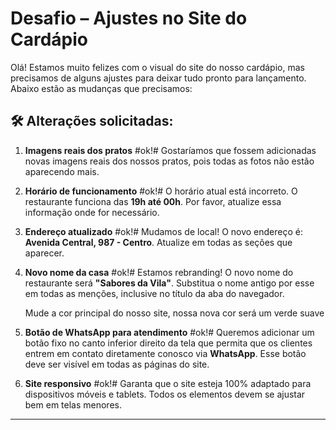 # Desafio – Ajustes no Site do Cardápio

Olá! Estamos muito felizes com o visual do site do nosso cardápio, mas precisamos de alguns ajustes para deixar tudo pronto para lançamento. Abaixo estão as mudanças que precisamos:

## 🛠️ Alterações solicitadas:

1. **Imagens reais dos pratos**  #ok!#
   Gostaríamos que fossem adicionadas novas imagens reais dos nossos pratos, pois todas as fotos não estão aparecendo mais.

2. **Horário de funcionamento**  #ok!#
   O horário atual está incorreto. O restaurante funciona das **19h até 00h**. Por favor, atualize essa informação onde for necessário.

3. **Endereço atualizado**  #ok!#
   Mudamos de local! O novo endereço é: **Avenida Central, 987 - Centro**. Atualize em todas as seções que aparecer.

4. **Novo nome da casa**  #ok!#
   Estamos rebranding! O novo nome do restaurante será **"Sabores da Vila"**. Substitua o nome antigo por esse em todas as menções, inclusive no título da aba do navegador.

   Mude a cor principal do nosso site, nossa nova cor será um verde suave

5. **Botão de WhatsApp para atendimento**  #ok!#
   Queremos adicionar um botão fixo no canto inferior direito da tela que permita que os clientes entrem em contato diretamente conosco via **WhatsApp**. Esse botão deve ser visível em todas as páginas do site.

6. **Site responsivo**  #ok!#
   Garanta que o site esteja 100% adaptado para dispositivos móveis e tablets. Todos os elementos devem se ajustar bem em telas menores.


---
